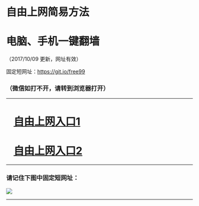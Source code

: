 ﻿# 自由上网简易方法

# 电脑、手机一键翻墙

（2017/10/09 更新，网址有效）

固定短网址：https://git.io/free99

### （微信如打不开，请转到浏览器打开）


***





# &nbsp;&nbsp; <a href="http://ft109537388.fwq-tz-1001.info/fwqtz01.html?t=100900128501 " target="_blank">自由上网入口1</a>
# &nbsp;&nbsp; <a href="http://ft1760326295.fwq-tz-1002.info/fwqtz02.html?t=10090011503 " target="_blank">自由上网入口2</a>
***

### 请记住下图中固定短网址：

<img src="https://s3-us-west-2.amazonaws.com/fwq-1001/yjfq-20170905okok.png" /> 


***

